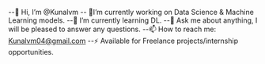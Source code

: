 --👋 Hi, I’m @Kunalvm
-- 🔭I’m currently working on Data Science & Machine Learning models.
--🌱 I’m currently learning DL.
--💬 Ask me about anything, I will be pleased to answer any questions.
--📫 How to reach me: Kunalvm04@gmail.com
--⚡ Available for Freelance projects/internship opportunities.

<!---
Kunalvm/Kunalvm is a ✨ special ✨ repository because its `README.md` (this file) appears on your GitHub profile.
You can click the Preview link to take a look at your changes.
--->
